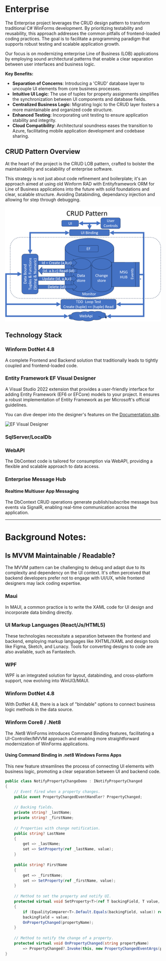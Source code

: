 # Enterprise

The Enterprise project leverages the CRUD design pattern to transform traditional C# WinForms development. By prioritizing testability and reusability, this approach addresses the common pitfalls of frontend-loaded coding practices. The goal is to facilitate a programming paradigm that supports robust testing and scalable application growth.

Our focus is on modernizing enterprise Line of Business (LOB) applications by employing sound architectural patterns that enable a clear separation between user interfaces and business logic.

**Key Benefits:**

- **Separation of Concerns**: Introducing a 'CRUD' database layer to uncouple UI elements from core business processes.
- **Intuitive UI Logic**: The use of tuples for property assignments simplifies the synchronization between UI components and database fields.
- **Centralized Business Logic**: Migrating logic to the CRUD layer fosters a more maintainable and organized code structure.
- **Enhanced Testing**: Incorporating unit testing to ensure application stability and integrity.
- **Cloud Compatibility**: Architectural soundness eases the transition to Azure, facilitating mobile application development and codebase sharing.

## CRUD Pattern Overview

At the heart of the project is the CRUD LOB pattern, crafted to bolster the maintainability and scalability of enterprise software. 

This strategy is not just about code refinement and boilerplate; it's an approach aimed at using old Winform RAD with Entityframework ORM for  Line of Business applications into the future with solid foundations and clear, scalable structure.
Avoiding Databinding, dependancy injection and allowing for step through debugging.

![CRUD LOB Pattern](https://github.com/Opzet/Enterprise/blob/main/CRUD%20Pattern/CRUD%20LOB%20Pattern.png?raw=true)

## Technology Stack

### Winform DotNet 4.8

A complete Frontend and Backend solution that traditionally leads to tightly coupled and frontend-loaded code. 



### Entity Framework EF Visual Designer

A Visual Studio 2022 extension that provides a user-friendly interface for adding Entity Framework (EF6 or EFCore) models to your project. It ensures a robust implementation of Entity Framework as per Microsoft's official guidelines.

You can dive deeper into the designer's features on the [Documentation site](https://msawczyn.github.io/EFDesigner/).

![EF Visual Designer](https://msawczyn.github.io/EFDesigner/images/Designer.jpg)

### SqlServer/LocalDb

### WebAPI

The DbContext code is tailored for consumption via WebAPI, providing a flexible and scalable approach to data access.

### Enterprise Message Hub 

#### Realtime Multiuser App Messaging

The DbContext CRUD operations generate publish/subscribe message bus events via SignalR, enabling real-time communication across the application.

---

# Background Notes:

## Is MVVM Maintainable / Readable?

The MVVM pattern can be challenging to debug and adapt due to its complexity and dependency on the UI context. It's often perceived that backend developers prefer not to engage with UI/UX, while frontend designers may lack coding expertise.

### Maui

In MAUI, a common practice is to write the XAML code for UI design and incorporate data binding directly.

### UI Markup Languages (React/Js/HTML5)

These technologies necessitate a separation between the frontend and backend, employing markup languages like XHTML/XAML and design tools like Figma, Sketch, and Lunacy. Tools for converting designs to code are also available, such as Fantastech.

### WPF

WPF is an integrated solution for layout, databinding, and cross-platform support, now evolving into WinUI3/MAUI.

### Winform DotNet 4.8

With DotNet 4.8, there is a lack of "bindable" options to connect business logic methods in the data source.

### Winform Core8 / .Net8

The .Net8 WinForms introduces Command Binding features, facilitating a UI-Controller/MVVM approach and enabling more straightforward modernization of WinForms applications.

#### Using Command Binding in .net8 Windows Forms Apps

This new feature streamlines the process of connecting UI elements with business logic, promoting a clear separation between UI and backend code.

```csharp
public class NotifyPropertyChangeDemo : INotifyPropertyChanged
{
    // Event fired when a property changes.
    public event PropertyChangedEventHandler? PropertyChanged;

    // Backing fields.
    private string? _lastName;
    private string? _firstName;

    // Properties with change notification.
    public string? LastName
    {
        get => _lastName;
        set => SetProperty(ref _lastName, value);
    }

    public string? FirstName
    {
        get => _firstName;
        set => SetProperty(ref _firstName, value);
    }

    // Method to set the property and notify UI.
    protected virtual void SetProperty<T>(ref T backingField, T value, [CallerMemberName] string propertyName = "")
    {
        if (EqualityComparer<T>.Default.Equals(backingField, value)) return;
        backingField = value;
        OnPropertyChanged(propertyName);
    }

    // Method to notify the change of a property.
    protected virtual void OnPropertyChanged(string propertyName)
        => PropertyChanged?.Invoke(this, new PropertyChangedEventArgs(propertyName));
}
